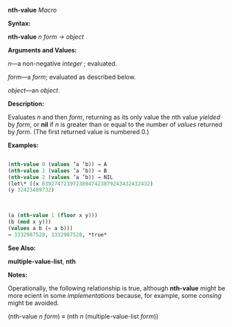 **nth-value** *Macro* 



**Syntax:** 



**nth-value** *n form → object* 



**Arguments and Values:** 



*n*—a non-negative *integer* ; evaluated. 



*form*—a *form*; evaluated as described below. 



*object*—an *object*. 



**Description:** 



Evaluates *n* and then *form*, returning as its only value the *n*th value *yielded* by *form*, or **nil** if *n* is greater than or equal to the number of *values* returned by *form*. (The first returned value is numbered 0.) 



**Examples:**
```lisp
 
(nth-value 0 (values ’a ’b)) → A 
(nth-value 1 (values ’a ’b)) → B 
(nth-value 2 (values ’a ’b)) → NIL 
(let\* ((x 83927472397238947423879243432432432) 
(y 32423489732) 

 
 
(a (nth-value 1 (floor x y))) 
(b (mod x y))) 
(values a b (= a b))) 
→ 3332987528, 3332987528, *true* 

```
**See Also:** 



**multiple-value-list**, **nth** 



**Notes:** 



Operationally, the following relationship is true, although **nth-value** might be more ecient in some *implementations* because, for example, some *consing* might be avoided. 



(nth-value *n form*) ≡ (nth *n* (multiple-value-list *form*)) 



